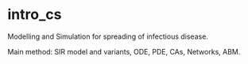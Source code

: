 # intro_cs

Modelling and Simulation for spreading of infectious disease.

Main method: SIR model and variants, ODE, PDE, CAs, Networks, ABM.
